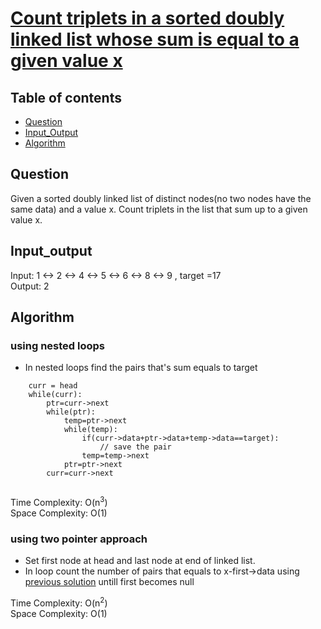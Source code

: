# [Count triplets in a sorted doubly linked list whose sum is equal to a given value x](https://www.codingninjas.com/codestudio/problems/count-triplets-in-a-sorted-doubly-linked-list-whose-sum-is-equal-to-a-given-value-x_985286?leftPanelTab=1)

## Table of contents

- [Question](#question)
- [Input_Output](#input_output)
- [Algorithm](#algorithm)

## Question
Given a sorted doubly linked list of distinct nodes(no two nodes have the same data) and a value x. Count triplets in the list that sum up to a given value x.

## Input_output
Input: 1 <-> 2 <-> 4 <-> 5 <-> 6 <-> 8 <-> 9 , target =17 </br>
Output: 2

## Algorithm

### using nested loops
- In nested loops find the pairs that's sum equals to target
```
    curr = head
    while(curr):
        ptr=curr->next
        while(ptr):
            temp=ptr->next
            while(temp):
                if(curr->data+ptr->data+temp->data==target):
                    // save the pair
                temp=temp->next
            ptr=ptr->next
        curr=curr->next
    
```
Time Complexity: O(n<sup>3</sup>) </br>
Space Complexity: O(1)

### using two pointer approach
- Set first node at head and last node at end of linked list.
- In loop count the number of pairs that equals to x-first->data using [previous solution](https://github.com/mansi05041/Love_babbar_DSA_sheet/tree/main/linked%20list/21.Find_pairs_given_Sum_Doubly_linkedList) untill first becomes null

Time Complexity: O(n<sup>2</sup>)</br>
Space Complexity: O(1)
